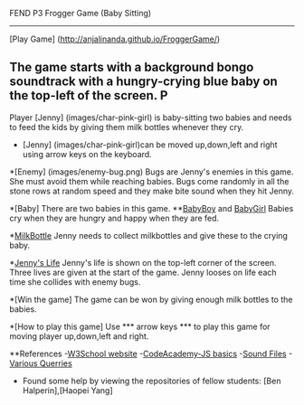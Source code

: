 FEND P3 Frogger Game (Baby Sitting)
***************************************************
[Play Game] (http://anjalinanda.github.io/FroggerGame/)

## The game starts with a background bongo soundtrack with a hungry-crying blue baby on the top-left of the screen. P
Player [Jenny] (images/char-pink-girl) is baby-sitting two babies and needs to feed the kids by giving them milk bottles whenever they cry.

* [Jenny] (images/char-pink-girl)can be moved up,down,left and right using arrow keys on the keyboard.

*[Enemy] (images/enemy-bug.png)
	Bugs are Jenny's enemies in this game. She must avoid them while reaching babies. Bugs come randomly in all the stone rows at random speed and they make bite sound when they hit Jenny.

*[Baby] There are two babies in this game.
**[BabyBoy](images/babyBoyHpy.png) and [BabyGirl](images/babyGirlHpy.png)
	Babies cry when they are hungry and happy when they are fed.

*[MilkBottle](images/milkbottle.png)
	Jenny needs to collect milkbottles and give these to the crying baby. 

*[Jenny's Life](images/life.png)
	Jenny's life is shown on the top-left corner of the screen. Three lives are given at the start of the game. Jenny looses on life each time she collides with enemy bugs.

*[Win the game]
	The game can be won by giving enough milk bottles to the babies.

*[How to play this game]
	Use *** arrow keys *** to play this game for moving player up,down,left and right.


**References
-[W3School website](www.w3school.org)
-[CodeAcademy-JS basics](http://www.codecademy.com/)
-[Sound Files](https://www.freesound.org/)
-[Various Querries](piazza,hipchat,stackoverflow)
- Found some help by viewing the repositories of fellow students: [Ben Halperin],[Haopei Yang] 
